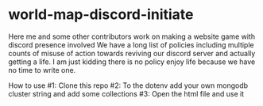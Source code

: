 # world-map-discord-initiate

Here me and some other contributors work on making a website game with discord presence involved
We have a long list of policies including multiple counts of misuse of action towards reviving our discord server and actually getting a life. I am just kidding there is no policy enjoy life because we have no time to write one.

How to use
#1: Clone this repo
#2: To the dotenv add your own mongodb cluster string and add some collections
#3: Open the html file and use it
